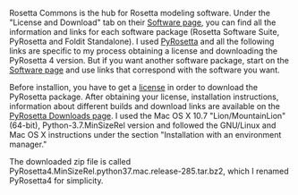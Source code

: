 Rosetta Commons is the hub for Rosetta modeling software. Under the "License and Download" tab on their [Software page](https://www.rosettacommons.org/software/license-and-download), you can find all the information and links for each software package (Rosetta Software Suite, PyRosetta and Foldit Standalone). I used [PyRosetta](http://www.pyrosetta.org/home) and all the following links are specific to my process obtaining a license and downloading the PyRosetta 4 version. But if you want another software package, start on the [Software page](https://www.rosettacommons.org/software/license-and-download) and use links that correspond with the software you want.


Before installion, you have to get a [license](https://els2.comotion.uw.edu/product/pyrosetta) in order to download the PyRosetta package. After obtaining your license, installation instructions, information about different builds and download links are available on the [PyRosetta Downloads page](http://www.pyrosetta.org/dow). I used the Mac OS X 10.7 "Lion/MountainLion" (64-bit), Python-3.7.MinSizeRel version and followed the GNU/Linux and Mac OS X instructions under the section 
"Installation with an environment manager."

The downloaded zip file is called PyRosetta4.MinSizeRel.python37.mac.release-285.tar.bz2, which I renamed PyRosetta4 for simplicity. 
